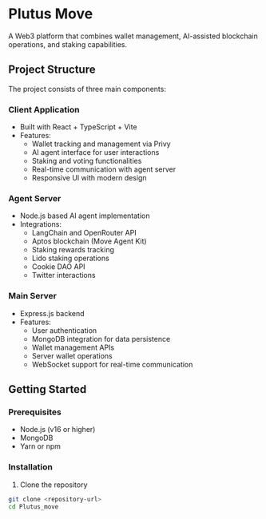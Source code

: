 # Plutus Move

A Web3 platform that combines wallet management, AI-assisted blockchain operations, and staking capabilities.

## Project Structure

The project consists of three main components:

### Client Application
- Built with React + TypeScript + Vite
- Features:
  - Wallet tracking and management via Privy
  - AI agent interface for user interactions
  - Staking and voting functionalities
  - Real-time communication with agent server
  - Responsive UI with modern design

### Agent Server
- Node.js based AI agent implementation
- Integrations:
  - LangChain and OpenRouter API
  - Aptos blockchain (Move Agent Kit)
  - Staking rewards tracking
  - Lido staking operations
  - Cookie DAO API
  - Twitter interactions

### Main Server
- Express.js backend
- Features:
  - User authentication
  - MongoDB integration for data persistence
  - Wallet management APIs
  - Server wallet operations
  - WebSocket support for real-time communication

## Getting Started

### Prerequisites
- Node.js (v16 or higher)
- MongoDB
- Yarn or npm

### Installation

1. Clone the repository
```bash
git clone <repository-url>
cd Plutus_move
```
